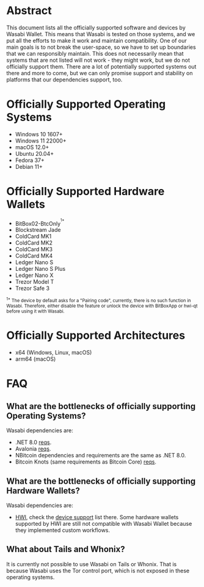 # Abstract

This document lists all the officially supported software and devices by Wasabi Wallet. This means that Wasabi is tested on those systems, and we put all the efforts to make it work and maintain compatibility. One of our main goals is to not break the user-space, so we have to set up boundaries that we can responsibly maintain. This does not necessarily mean that systems that are not listed will not work - they might work, but we do not officially support them. There are a lot of potentially supported systems out there and more to come, but we can only promise support and stability on platforms that our dependencies support, too.

# Officially Supported Operating Systems

- Windows 10 1607+
- Windows 11 22000+
- macOS 12.0+
- Ubuntu 20.04+
- Fedora 37+
- Debian 11+

# Officially Supported Hardware Wallets

- BitBox02-BtcOnly<sup><sup>1*</sup></sup>
- Blockstream Jade
- ColdCard MK1
- ColdCard MK2
- ColdCard MK3
- ColdCard MK4
- Ledger Nano S
- Ledger Nano S Plus
- Ledger Nano X
- Trezor Model T
- Trezor Safe 3

<sup><sup>1*</sup> The device by default asks for a "Pairing code", currently, there is no such function in Wasabi. Therefore, either disable the feature or unlock the device with BitBoxApp or hwi-qt before using it with Wasabi.</sup>

# Officially Supported Architectures

- x64 (Windows, Linux, macOS)
- arm64 (macOS)

# FAQ

## What are the bottlenecks of officially supporting Operating Systems?

Wasabi dependencies are:
- .NET 8.0 [reqs](https://github.com/dotnet/core/blob/main/release-notes/8.0/supported-os.md).
- Avalonia [reqs](https://github.com/AvaloniaUI/Avalonia/wiki/Runtime-Requirements).
- NBitcoin dependencies and requirements are the same as .NET 8.0.
- Bitcoin Knots (same requirements as Bitcoin Core) [reqs](https://bitcoin.org/en/bitcoin-core/features/requirements#system-requirements).

## What are the bottlenecks of officially supporting Hardware Wallets?

Wasabi dependencies are:
- [HWI](https://github.com/bitcoin-core/HWI), check the [device support](https://github.com/bitcoin-core/HWI#device-support) list there. Some hardware wallets supported by HWI are still not compatible with Wasabi Wallet because they implemented custom workflows.

## What about Tails and Whonix?

It is currently not possible to use Wasabi on Tails or Whonix.
That is because Wasabi uses the Tor control port, which is not exposed in these operating systems.

